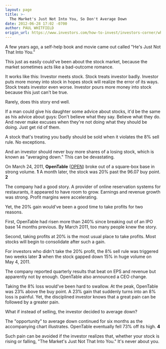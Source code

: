 ```yaml
---
layout: page
title: >-
  The Market's Just Not Into You, So Don't Average Down
date: 2012-06-28 17:02 -0700
author: PAUL WHITFIELD
origin_url: https://www.investors.com/how-to-invest/investors-corner/why-averaging-down-in-stocks-is-bad-strategy/
---
```


A few years ago, a self-help book and movie came out called "He's Just Not That Into You."

This just as easily could've been about the stock market, because the market sometimes acts like a bad-outcome romance.

It works like this: Investor meets stock. Stock treats investor badly. Investor puts more money into stock in hopes stock will realize the error of its ways. Stock treats investor even worse. Investor pours more money into stock because this just can't be true.

Rarely, does this story end well.

If a man could give his daughter some advice about stocks, it'd be the same as his advice about guys: Don't believe what they say. Believe what they do. And never make excuses when they're not doing what they should be doing. Just get rid of them.

A stock that's treating you badly should be sold when it violates the 8% sell rule. No exceptions.

And an investor should never buy more shares of a losing stock, which is known as "averaging down." This can be devastating.

On March 24, 2011, **OpenTable** ([OPEN](https://research.investors.com/quote.aspx?symbol=OPEN)) broke out of a square-box base in strong volume. **1** A month later, the stock was 20% past the 96.07 buy point. **2**

The company had a good story. A provider of online reservation systems for restaurants, it appeared to have room to grow. Earnings and revenue growth was strong. Profit margins were accelerating.

Yet, the 20% gain would've been a good time to take profits for two reasons.

First, OpenTable had risen more than 240% since breaking out of an IPO base 14 months previous. By March 2011, too many people knew the story.

Second, taking profits at 20% is the most usual place to take profits. Most stocks will begin to consolidate after such a gain.

For investors who didn't take the 20% profit, the 8% sell rule was triggered two weeks later **3** when the stock gapped down 15% in huge volume on May 4, 2011.

The company reported quarterly results that beat on EPS and revenue but apparently not by enough. OpenTable also announced a CEO change.

Taking the 8% loss would've been hard to swallow. At the peak, OpenTable was 23% above the buy point. A 23% gain that suddenly turns into an 8% loss is painful. Yet, the disciplined investor knows that a great pain can be followed by a greater pain.

What if instead of selling, the investor decided to average down?

The "opportunity" to average down continued for six months as the accompanying chart illustrates. OpenTable eventually fell 73% off its high. **4**

Such pain can be avoided if the investor realizes that, whether your stock is rising or falling, "The Market's Just Not That Into You." It's never about you.
